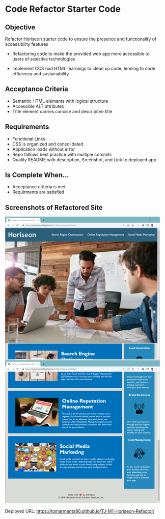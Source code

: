 # Code Refactor Starter Code

## Objective
Refactor Horiseon starter code to ensure the presence and functionality of accessibility features

- Refactoring code to make the provided web app more accessible to users of assistive technologies

- Implement CCS nad HTML learnings to clean up code, lending to code efficiency and sustainability

## Acceptance Criteria

* Semantic HTML elements with logical structure
* Accessible ALT attributes
* Title element carries concise and descripitve title

## Requirements
* Functional Links
* CSS is organized and consolidated
* Application loads without error
* Repo follows best practice with multiple commits
* Quality README with description, Sreenshot, and Link to deployed app

## Is Complete When...
* Acceptance criteria is met 
* Requirments are satisfied

## Screenshots of Refactored Site
![Screenshot1](./assets/images/Horiseon%20deployed%20refactor1.png)
![Screenshot2](./assets/images/Horiseon%20deployed%20refactor2.png)

Deployed URL: https://tomarmenta86.github.io/TJ-M1-Horiseon-Refactor/